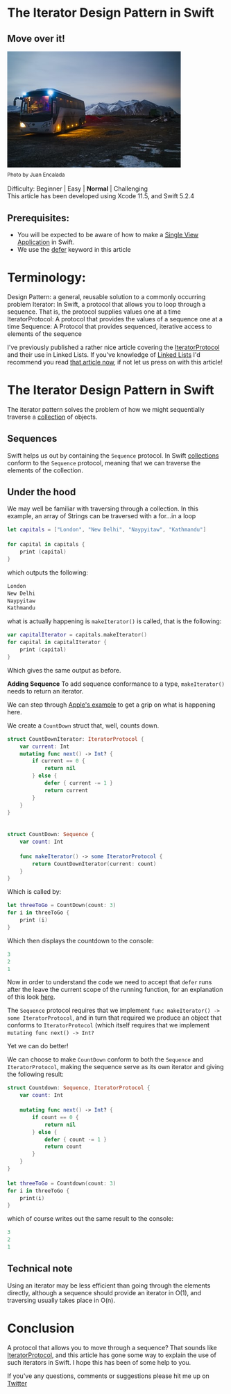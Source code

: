 # The Iterator Design Pattern in Swift
## Move over it!

![Photo by Juan Encalada](Images/photo-1544620347-c4fd4a3d5957.jpeg)<br/>
<sub>Photo by Juan Encalada<sub>

Difficulty: Beginner | Easy | **Normal** | Challenging<br/>
This article has been developed using Xcode 11.5, and Swift 5.2.4

## Prerequisites: 
* You will be expected to be aware of how to make a [Single View Application](https://medium.com/swlh/your-first-ios-application-using-xcode-9983cf6efb71) in Swift.
* We use the [defer](https://medium.com/@stevenpcurtis.sc/using-the-defer-keyword-in-swift-b7916fa40f26) keyword in this article

# Terminology:
Design Pattern: a general, reusable solution to a commonly occurring problem
Iterator: In Swift, a protocol that allows you to loop through a sequence. That is, the protocol supplies values one at a time
IteratorProtocol: A protocol that provides the values of a sequence one at a time
Sequence: A Protocol that provides sequenced, iterative access to elements of the sequence


I've previously published a rather nice article covering the [IteratorProtocol](https://stevenpcurtis.medium.com/iterate-through-a-linked-list-in-swift-c1bc7ef14e07) and their use in Linked Lists. If you've knowledge of [Linked Lists](https://medium.com/@stevenpcurtis.sc/linked-lists-in-swift-a65354f77f5f) I'd recommend you read [that article now](https://stevenpcurtis.medium.com/iterate-through-a-linked-list-in-swift-c1bc7ef14e07), if not let us press on with this article!

# The Iterator Design Pattern in Swift
The iterator pattern solves the problem of how we might sequentially traverse a [collection](https://medium.com/@stevenpcurtis.sc/swifts-collections-the-collected-works-772538c3107a) of objects.

## Sequences
Swift helps us out by containing the `Sequence` protocol. In Swift [collections](https://stevenpcurtis.medium.com/swifts-collections-the-collected-works-772538c3107a) conform to the `Sequence` protocol, meaning that we can traverse the elements of the collection.


## Under the hood
We may well be familiar with traversing through a collection. In this example, an array of Strings can be traversed with a for...in a loop

```swift
let capitals = ["London", "New Delhi", "Naypyitaw", "Kathmandu"]

for capital in capitals {
    print (capital)
}
```

which outputs the following:
```swift
London
New Delhi
Naypyitaw
Kathmandu
```

what is actually happening is `makeIterator()` is called, that is the following:

```swift
var capitalIterator = capitals.makeIterator()
for capital in capitalIterator {
    print (capital)
}
```

Which gives the same output as before. 

**Adding Sequence**
To add sequence conformance to a type, `makeIterator()` needs to return an iterator. 

We can step through [Apple's example](https://developer.apple.com/documentation/swift/sequence) to get a grip on what is happening here.

We create a `CountDown` struct that, well, counts down.

```swift
struct CountDownIterator: IteratorProtocol {
    var current: Int
    mutating func next() -> Int? {
        if current == 0 {
            return nil
        } else {
            defer { current -= 1 }
            return current
        }
    }
}


struct CountDown: Sequence {
    var count: Int
    
    func makeIterator() -> some IteratorProtocol {
        return CountDownIterator(current: count)
    }
}
```
Which is called by:
```swift
let threeToGo = CountDown(count: 3)
for i in threeToGo {
    print (i)
}
```

Which then displays the countdown to the console:

```swift
3
2
1
```

Now in order to understand the code we need to accept that `defer` runs after the leave the current scope of the running function, for an explanation of this look [here](https://medium.com/@stevenpcurtis.sc/using-the-defer-keyword-in-swift-b7916fa40f26).

The `Sequence` protocol requires that we implement `func makeIterator() -> some IteratorProtocol`, and in turn that required we produce an object that conforms to `IteratorProtocol` (which itself requires that we implement `mutating func next() -> Int?`

Yet we can do better!

We can choose to make `CountDown` conform to both the `Sequence` and `IteratorProtocol`, making the sequence serve as its own iterator and giving the following result:

```swift
struct Countdown: Sequence, IteratorProtocol {
    var count: Int

    mutating func next() -> Int? {
        if count == 0 {
            return nil
        } else {
            defer { count -= 1 }
            return count
        }
    }
}

let threeToGo = Countdown(count: 3)
for i in threeToGo {
    print(i)
}
```

which of course writes out the same result to the console:

```swift
3
2
1
```

## Technical note
Using an iterator may be less efficient than going through the elements directly, although a sequence should provide an iterator in O(1), and traversing usually takes place in O(n).

# Conclusion
A protocol that allows you to move through a sequence? That sounds like [IteratorProtocol](https://developer.apple.com/documentation/swift/iteratorprotocol), and this article has gone some way to explain the use of such iterators in Swift.
I hope this has been of some help to you.

If you've any questions, comments or suggestions please hit me up on [Twitter](https://twitter.com/stevenpcurtis) 

